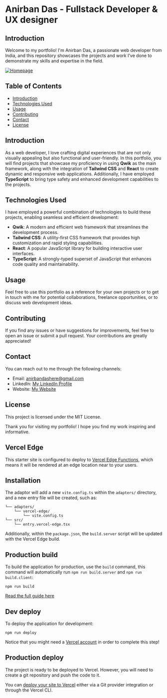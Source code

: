 # Anirban Das - Fullstack Developer & UX designer

## Introduction

Welcome to my portfolio! I'm Anirban Das, a passionate web developer from India, and this repository showcases the projects and work I've done to demonstrate my skills and expertise in the field.



[![Homepage](https://github.com/anirban12d/portfolio-2023/assets/72315775/4cf591e4-a387-4982-adb5-9363323c8900)](https://www.anirbandas.in)




## Table of Contents

- [Introduction](#introduction)
- [Technologies Used](#technologies-used)
- [Usage](#usage)
- [Contributing](#contributing)
- [Contact](#contact)
- [License](#license)

## Introduction

As a web developer, I love crafting digital experiences that are not only visually appealing but also functional and user-friendly. In this portfolio, you will find projects that showcase my proficiency in using **Qwik** as the main framework, along with the integration of **Tailwind CSS** and **React** to create dynamic and responsive web applications. Additionally, I have employed **TypeScript** to bring type safety and enhanced development capabilities to the projects.

## Technologies Used

I have employed a powerful combination of technologies to build these projects, enabling seamless and efficient development:

- **Qwik**: A modern and efficient web framework that streamlines the development process.
- **Tailwind CSS**: A utility-first CSS framework that provides high customization and rapid styling capabilities.
- **React**: A popular JavaScript library for building interactive user interfaces.
- **TypeScript**: A strongly-typed superset of JavaScript that enhances code quality and maintainability.

## Usage

Feel free to use this portfolio as a reference for your own projects or to get in touch with me for potential collaborations, freelance opportunities, or to discuss web development ideas.

## Contributing

If you find any issues or have suggestions for improvements, feel free to open an issue or submit a pull request. Your contributions are greatly appreciated!

## Contact

You can reach out to me through the following channels:

- Email: [anirbandashere@gmail.com](anirbandashere@gmail.com)
- LinkedIn: [My LinkedIn Profile](https://www.linkedin.com/in/anirban12d)
- Website: [My Website](https://www.anirbandas.in)

## License

This project is licensed under the MIT License.

Thank you for visiting my portfolio! I hope you find my work inspiring and informative.

## Vercel Edge

This starter site is configured to deploy to [Vercel Edge Functions](https://vercel.com/docs/concepts/functions/edge-functions), which means it will be rendered at an edge location near to your users.

## Installation

The adaptor will add a new `vite.config.ts` within the `adapters/` directory, and a new entry file will be created, such as:

```
└── adapters/
    └── vercel-edge/
        └── vite.config.ts
└── src/
    └── entry.vercel-edge.tsx
```

Additionally, within the `package.json`, the `build.server` script will be updated with the Vercel Edge build.

## Production build

To build the application for production, use the `build` command, this command will automatically run `npm run build.server` and `npm run build.client`:

```shell
npm run build
```

[Read the full guide here](https://github.com/BuilderIO/qwik/blob/main/starters/adapters/vercel-edge/README.md)

## Dev deploy

To deploy the application for development:

```shell
npm run deploy
```

Notice that you might need a [Vercel account](https://docs.Vercel.com/get-started/) in order to complete this step!

## Production deploy

The project is ready to be deployed to Vercel. However, you will need to create a git repository and push the code to it.

You can [deploy your site to Vercel](https://vercel.com/docs/concepts/deployments/overview) either via a Git provider integration or through the Vercel CLI.
